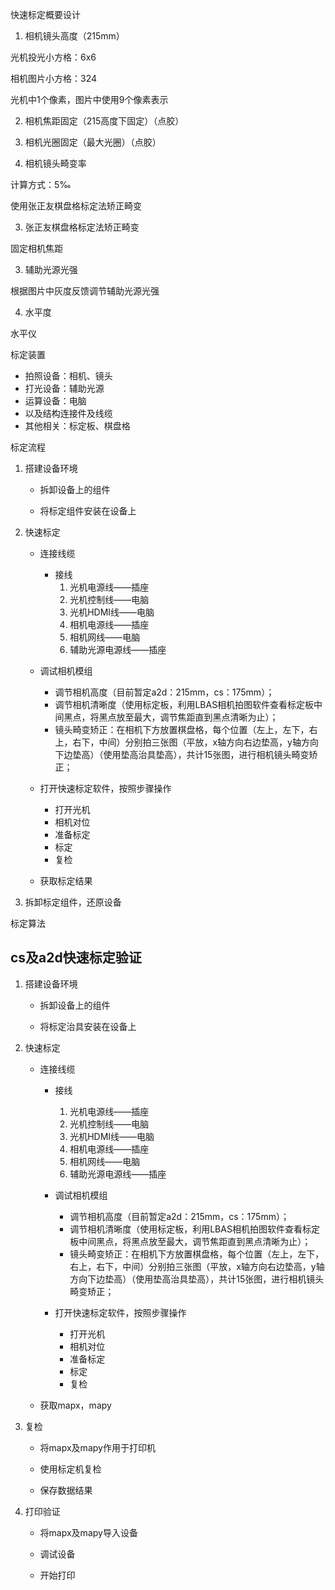 快速标定概要设计

1. 相机镜头高度（215mm）

光机投光小方格：6x6

相机图片小方格：324

光机中1个像素，图片中使用9个像素表示

2. 相机焦距固定（215高度下固定）（点胶）
3. 相机光圈固定（最大光圈）（点胶）



2. 相机镜头畸变率

计算方式：5‰

使用张正友棋盘格标定法矫正畸变



3. 张正友棋盘格标定法矫正畸变

固定相机焦距



3. 辅助光源光强

根据图片中灰度反馈调节辅助光源光强



4. 水平度

水平仪



标定装置

- 拍照设备：相机、镜头
- 打光设备：辅助光源
- 运算设备：电脑
- 以及结构连接件及线缆
- 其他相关：标定板、棋盘格



标定流程

1. 搭建设备环境

   - 拆卸设备上的组件

   - 将标定组件安装在设备上


2. 快速标定

   - 连接线缆
     - 接线
       1. 光机电源线——插座
       2. 光机控制线——电脑
       3. 光机HDMI线——电脑
       4. 相机电源线——插座
       5. 相机网线——电脑
       6. 辅助光源电源线——插座

   - 调试相机模组
     - 调节相机高度（目前暂定a2d：215mm，cs：175mm）；
     - 调节相机清晰度（使用标定板，利用LBAS相机拍图软件查看标定板中间黑点，将黑点放至最大，调节焦距直到黑点清晰为止）；
     - 镜头畸变矫正：在相机下方放置棋盘格，每个位置（左上，左下，右上，右下，中间）分别拍三张图（平放，x轴方向右边垫高，y轴方向下边垫高）（使用垫高治具垫高），共计15张图，进行相机镜头畸变矫正；

   - 打开快速标定软件，按照步骤操作
     - 打开光机
     - 相机对位
     - 准备标定
     - 标定
     - 复检

   - 获取标定结果

3. 拆卸标定组件，还原设备



标定算法



## cs及a2d快速标定验证

1. 搭建设备环境

   - 拆卸设备上的组件

   - 将标定治具安装在设备上

2. 快速标定

   - 连接线缆

     - 接线
       1. 光机电源线——插座
       2. 光机控制线——电脑
       3. 光机HDMI线——电脑
       4. 相机电源线——插座
       5. 相机网线——电脑
       6. 辅助光源电源线——插座

     - 调试相机模组
       - 调节相机高度（目前暂定a2d：215mm，cs：175mm）；
       - 调节相机清晰度（使用标定板，利用LBAS相机拍图软件查看标定板中间黑点，将黑点放至最大，调节焦距直到黑点清晰为止）；
       - 镜头畸变矫正：在相机下方放置棋盘格，每个位置（左上，左下，右上，右下，中间）分别拍三张图（平放，x轴方向右边垫高，y轴方向下边垫高）（使用垫高治具垫高），共计15张图，进行相机镜头畸变矫正；

     - 打开快速标定软件，按照步骤操作
       - 打开光机
       - 相机对位
       - 准备标定
       - 标定
       - 复检

   - 获取mapx，mapy

3. 复检

   - 将mapx及mapy作用于打印机

   - 使用标定机复检

   - 保存数据结果

4. 打印验证

   - 将mapx及mapy导入设备

   - 调试设备

   - 开始打印



